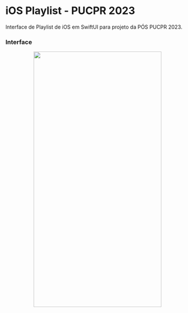 # iOS Playlist - PUCPR 2023
Interface de Playlist de iOS em SwiftUI para projeto da PÓS PUCPR 2023.

### Interface
<p align="center" width="100%">
    <img src="https://github.com/thiago-you/ios-playlist/assets/23344256/a13fc250-dbd3-4e55-99f9-afc704f75462" width="350" height="700">
</p>
